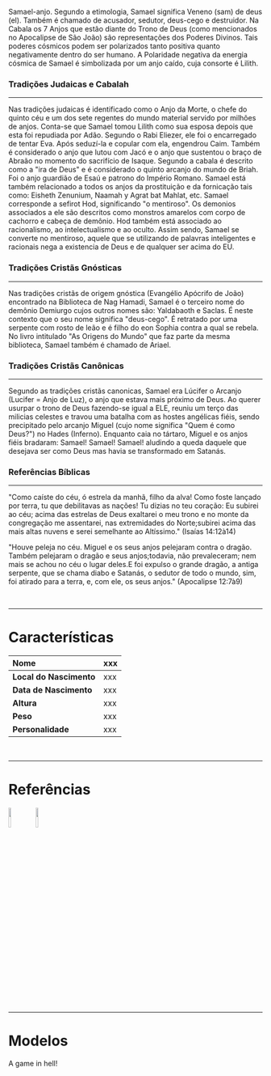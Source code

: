 Samael-anjo. Segundo a etimologia, Samael significa Veneno (sam) de deus (el). Também é chamado de acusador, sedutor, deus-cego e destruidor. Na Cabala os 7 Anjos que estão diante do Trono de Deus (como mencionados no Apocalipse de São João) são representações dos Poderes Divinos. Tais poderes cósmicos podem ser polarizados tanto positiva quanto negativamente dentro do ser humano. A Polaridade negativa da energia cósmica de Samael é simbolizada por um anjo caído, cuja consorte é Lilith.

### Tradições Judaicas e Cabalah ###

---


Nas tradições judaicas é identificado como o Anjo da Morte, o chefe do quinto céu e um dos sete regentes do mundo material servido por milhões de anjos. Conta-se que Samael tomou Lilith como sua esposa depois que esta foi repudiada por Adão. Segundo o Rabi Eliezer, ele foi o encarregado de tentar Eva. Após seduzí-la e copular com ela, engendrou Caim. Também é considerado o anjo que lutou com Jacó e o anjo que sustentou o braço de Abraão no momento do sacrifício de Isaque. Segundo a cabala é descrito como a "ira de Deus" e é considerado o quinto arcanjo do mundo de Briah. Foi o anjo guardião de Esaú e patrono do Império Romano. Samael está também relacionado a todos os anjos da prostituição e da fornicação tais como: Eisheth Zenunium, Naamah y Agrat bat Mahlat, etc. Samael corresponde a sefirot Hod, significando "o mentiroso". Os demonios associados a ele são descritos como monstros amarelos com corpo de cachorro e cabeça de demônio. Hod também está associado ao racionalismo, ao intelectualismo e ao oculto. Assim sendo, Samael se converte no mentiroso, aquele que se utilizando de palavras inteligentes e racionais nega a existencia de Deus e de qualquer ser acima do EU.

### Tradições Cristãs Gnósticas ###

---


Nas tradições cristãs de origem gnóstica (Evangélio Apócrifo de João) encontrado na Biblioteca de Nag Hamadi, Samael é o terceiro nome do demônio Demiurgo cujos outros nomes são: Yaldabaoth e Saclas. É neste contexto que o seu nome significa "deus-cego". É retratado por uma serpente com rosto de leão e é filho do eon Sophia contra a qual se rebela. No livro intitulado "As Origens do Mundo" que faz parte da mesma biblioteca, Samael também é chamado de Ariael.

### Tradições Cristãs Canônicas ###

---


Segundo as tradições cristãs canonicas, Samael era Lúcifer o Arcanjo (Lucifer = Anjo de Luz), o anjo que estava mais próximo de Deus. Ao querer usurpar o trono de Deus fazendo-se igual a ELE, reuniu um terço das milicias celestes e travou uma batalha com as hostes angélicas fiéis, sendo precipitado pelo arcanjo Miguel (cujo nome significa "Quem é como Deus?") no Hades (Inferno). Enquanto caia no tártaro, Miguel e os anjos fiéis bradaram: Samael! Samael! Samael! aludindo a queda daquele que desejava ser como Deus mas havia se transformado em Satanás.

### Referências Bíblicas ###

---


"Como caíste do céu, ó estrela da manhã, filho da alva! Como foste lançado por terra, tu que debilitavas as nações! Tu dizias no teu coração: Eu subirei ao céu; acima das estrelas de Deus exaltarei o meu trono e no monte da congregação me assentarei, nas extremidades do Norte;subirei acima das mais altas nuvens e serei semelhante ao Altíssimo." (Isaías 14:12à14)

"Houve peleja no céu. Miguel e os seus anjos pelejaram contra o dragão. Também pelejaram o dragão e seus anjos;todavia, não prevaleceram; nem mais se achou no céu o lugar deles.E foi expulso o grande dragão, a antiga serpente, que se chama diabo e Satanás, o sedutor de todo o mundo, sim, foi atirado para a terra, e, com ele, os seus anjos." (Apocalipse 12:7à9)

<br />

---

# Características #

| **Nome** | xxx |
|:---------|:----|
| **Local do Nascimento** | xxx |
| **Data de Nascimento** | xxx |
| **Altura** | xxx |
| **Peso** | xxx |
| **Personalidade** | xxx |

<br />

---

# Referências #

<a href='http://ze-snoopers.ifrance.com/ze-snoopers/snoops_samael.jpg'><img width='10%' height='10%' border='0' src='http://ze-snoopers.ifrance.com/ze-snoopers/snoops_samael.jpg' /></a>
<a href='http://mythologica.fr/demon/pic/samael.jpg'><img width='10%' height='10%' border='0' src='http://mythologica.fr/demon/pic/samael.jpg' /></a>


---

# Modelos #

A game in hell!